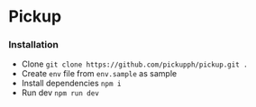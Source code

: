# Pickup

### Installation
- Clone `git clone https://github.com/pickupph/pickup.git .`
- Create `env` file from `env.sample` as sample
- Install dependencies `npm i`
- Run dev `npm run dev`